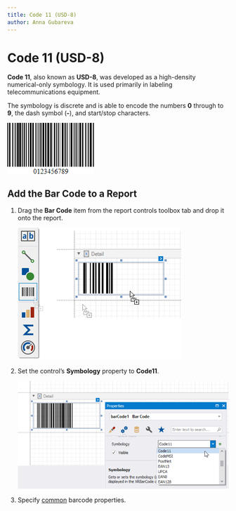 ```yaml
---
title: Code 11 (USD-8)
author: Anna Gubareva
---
```

# Code 11 (USD-8)

**Code 11**, also known as **USD-8**, was developed as a high-density numerical-only symbology. It is used primarily in labeling telecommunications equipment.

The symbology is discrete and is able to encode the numbers **0** through to **9**, the dash symbol (**&#0045;**), and start/stop characters.

![](../../../../../images/eurd-win-bar-code-code-11.png)

## Add the Bar Code to a Report

1. Drag the **Bar Code** item from the report controls toolbox tab and drop it onto the report. 

    ![](../../../../../images/drag-and-drop-barcode.png)

2. Set the control’s **Symbology** property to **Code11**. 

    ![](../../../../../images/code-11-usd-8-in-designer.png)

3. Specify [common](add-bar-codes-to-a-report.md) barcode properties.